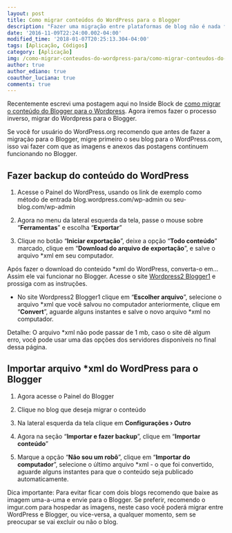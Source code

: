 ```yaml
---
layout: post
title: Como migrar conteúdos do WordPress para o Blogger
description: "Fazer uma migração entre plataformas de blog não é nada fácil, ainda mais sem experiência, mas hoje iremos mostrar o passo-a-passo completo, como migrar conteúdos do WordPress para o Blogger."
date: '2016-11-09T22:24:00.002-04:00'
modified_time: '2018-01-07T20:25:13.304-04:00'
tags: [Aplicação, Códigos]
category: [Aplicação]
img: /como-migrar-conteudos-do-wordpress-para/como-migrar-conteudos-do-wordpress-para.jpg
author: true
author_ediano: true
coauthor_luciana: true
comments: true
---
```


Recentemente escrevi uma postagem aqui no Inside Block de <a href="http://www.insideblock.com/post/como-migrar-conteudos-do-blogger-para-o.html" target="_blank">como migrar o conteúdo do Blogger para o Wordpress</a>. Agora iremos fazer o processo inverso, migrar do Wordpress para o Blogger.

Se você for usuário do WordPress<span/>.org recomendo que antes de fazer a migração para o Blogger,  migre primeiro o seu blog para o WordPress<span/>.com, isso vai fazer com que as imagens e anexos das postagens continuem funcionando no Blogger.

## Fazer backup do conteúdo do WordPress
1. Acesse o Painel do WordPress, usando os link de exemplo como método de entrada blog<span/>.wordpress<span/>.com/wp-admin ou seu-blog<span/>.com/wp-admin

2. Agora no menu da lateral esquerda da tela, passe o mouse sobre “**Ferramentas**” e escolha “**Exportar**”

3. Clique no botão “**Iniciar exportação**”, deixe a opção “**Todo conteúdo**” marcado, clique em “**Download do arquivo de exportação**”, e salve o arquivo *xml em seu computador.

Após fazer o download do conteúdo *xml do WordPress, converta-o em... Assim ele vai funcionar no Blogger. Acesse o site <a href="https://wordpress2blogger1.appspot.com/" rel="nofollow" target="_blank">Wordpress2 Blogger1</a> e prossiga com as instruções.

* No site Wordpress2 Blogger1 clique em “**Escolher arquivo**”, selecione o arquivo *xml que você salvou no computador anteriormente, clique em “**Convert**”, aguarde alguns instantes e salve o novo arquivo *xml no computador.

Detalhe: O arquivo *xml não pode passar de 1 mb, caso o site dê algum erro, você pode usar uma das opções dos servidores disponíveis no final dessa página.

## Importar arquivo *xml do WordPress para o Blogger
1. Agora acesse o Painel do Blogger

2. Clique no blog que deseja migrar o conteúdo

3. Na lateral esquerda da tela clique em **Configurações › Outro**

4. Agora na seção “**Importar e fazer backup**”, clique em “**Importar conteúdo**”

5. Marque a opção “**Não sou um robô**”, clique em “**Importar do computador**”, selecione o último arquivo *xml - o que foi convertido, aguarde alguns instantes para que o conteúdo seja publicado automaticamente.

Dica importante: Para evitar ficar com dois blogs recomendo que baixe as imagem uma-a-uma e envie para o Blogger. Se preferir, recomendo o imgur<span/>.com para hospedar as imagens, neste caso você poderá migrar entre WordPress e Blogger, ou vice-versa, a qualquer momento, sem se preocupar se vai excluir ou não o blog.